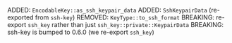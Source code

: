 ADDED: `EncodableKey::as_ssh_keypair_data`
ADDED: `SshKeypairData` (re-exported from `ssh-key`)
REMOVED: `KeyType::to_ssh_format`
BREAKING: re-export `ssh_key` rather than just `ssh_key::private::KeypairData`
BREAKING: ssh-key is bumped to 0.6.0 (we re-export `ssh_key`)
